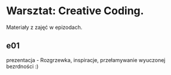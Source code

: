 # Warsztat: Creative Coding.

Materiały z zajęć w epizodach.

## e01 
prezentacja - Rozgrzewka, inspiracje, przełamywanie wyuczonej bezrdności :)
